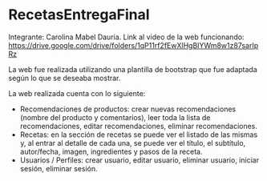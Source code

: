# RecetasEntregaFinal
Integrante: Carolina Mabel Dauria.
Link al video de la web funcionando: https://drive.google.com/drive/folders/1qP11rf2fEwXlHgBIYWm8w1z87sarIpRz

La web fue realizada utilizando una plantilla de bootstrap que fue adaptada según lo que se deseaba mostrar.

La web realizada cuenta con lo siguiente:
- Recomendaciones de productos: crear nuevas recomendaciones (nombre del producto y comentarios), leer toda la lista de recomendaciones, editar recomendaciones, eliminar recomendaciones.
- Recetas: en la sección de recetas se puede ver el listado de las mismas y, al entrar al detalle de cada una, se puede ver el título, el subtítulo, autor/fecha, imagen, ingredientes y pasos de la receta.
- Usuarios / Perfiles: crear usuario, editar usuario, eliminar usuario, iniciar sesión, eliminar sesión.
